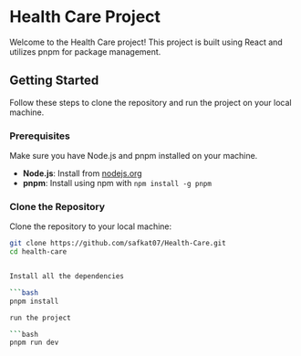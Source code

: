 # Health Care Project

Welcome to the Health Care project! This project is built using React and utilizes pnpm for package management.

## Getting Started

Follow these steps to clone the repository and run the project on your local machine.

### Prerequisites

Make sure you have Node.js and pnpm installed on your machine.

- **Node.js**: Install from [nodejs.org](https://nodejs.org/)
- **pnpm**: Install using npm with `npm install -g pnpm`

### Clone the Repository

Clone the repository to your local machine:

```bash
git clone https://github.com/safkat07/Health-Care.git
cd health-care


Install all the dependencies

```bash
pnpm install

run the project

```bash
pnpm run dev

